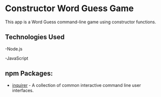 # **Constructor Word Guess Game** #

This app is a Word Guess command-line game using constructor functions.

## Technologies Used ##
-Node.js

-JavaScript

## npm Packages: ##
- [inquirer](https://www.npmjs.com/package/inquirer "inquirer") - A collection of common interactive command line user interfaces.



